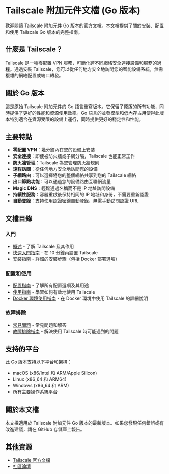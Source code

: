 # Tailscale 附加元件文檔 (Go 版本)

歡迎閱讀 Tailscale 附加元件 Go 版本的官方文檔。本文檔提供了關於安裝、配置和使用 Tailscale Go 版本的完整指南。

## 什麼是 Tailscale？

Tailscale 是一種零配置 VPN 服務，可簡化跨不同網絡安全連接設備和服務的過程。通過安裝 Tailscale，您可以從任何地方安全地訪問您的智能設備系統，無需複雜的網絡配置或端口轉發。

## 關於 Go 版本

這是原始 Tailscale 附加元件的 Go 語言重寫版本。它保留了原版的所有功能，同時提供了更好的性能和資源使用效率。Go 語言的並發模型和低內存占用使得此版本特別適合在資源受限的設備上運行，同時提供更好的穩定性和性能。

## 主要特點

- **零配置 VPN**：幾分鐘內在您的設備上安裝
- **安全連接**：即使被防火牆或子網分隔，Tailscale 也能正常工作
- **防火牆管理**：Tailscale 為您管理防火牆規則
- **遠程訪問**：從任何地方安全地訪問您的設備
- **子網路由**：可以選擇將您的整個網絡共享到您的 Tailscale 網絡
- **出口節點功能**：可以通過您的設備路由互聯網流量
- **Magic DNS**：輕鬆通過名稱而不是 IP 地址訪問設備
- **持續性服務**：容器重啟後保持相同的 IP 地址和身份，不需要重新認證
- **自動登錄**：支持使用認證密鑰自動登錄，無需手動訪問認證 URL

## 文檔目錄

### 入門

- [概述](overview.md) - 了解 Tailscale 及其作用
- [快速入門指南](getting_started.md) - 在 10 分鐘內設置 Tailscale
- [安裝指南](installation.md) - 詳細的安裝步驟（包括 Docker 部署選項）

### 配置和使用

- [配置指南](configuration.md) - 了解所有配置選項及其用途
- [使用指南](usage.md) - 學習如何有效地使用 Tailscale
- [Docker 環境使用指南](docker.md) - 在 Docker 環境中使用 Tailscale 的詳細說明

### 故障排除

- [常見問題](faq.md) - 常見問題和解答
- [故障排除指南](troubleshooting.md) - 解決使用 Tailscale 時可能遇到的問題

## 支持的平台

此 Go 版本支持以下平台和架構：

- macOS (x86/Intel 和 ARM/Apple Silicon)
- Linux (x86_64 和 ARM64)
- Windows (x86_64 和 ARM)
- 所有主要操作系統平台

## 關於本文檔

本文檔適用於 Tailscale 附加元件 Go 版本的最新版本。如果您發現任何錯誤或有改進建議，請在 GitHub 存儲庫上報告。

## 其他資源

- [Tailscale 官方文檔](https://tailscale.com/kb/)
- [社區論壇](https://community.home-assistant.io/) 